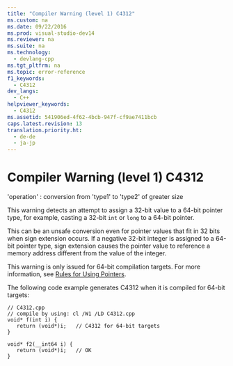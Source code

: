 ```yaml
---
title: "Compiler Warning (level 1) C4312"
ms.custom: na
ms.date: 09/22/2016
ms.prod: visual-studio-dev14
ms.reviewer: na
ms.suite: na
ms.technology: 
  - devlang-cpp
ms.tgt_pltfrm: na
ms.topic: error-reference
f1_keywords: 
  - C4312
dev_langs: 
  - C++
helpviewer_keywords: 
  - C4312
ms.assetid: 541906ed-4f62-4bcb-947f-cf9ae7411bcb
caps.latest.revision: 13
translation.priority.ht: 
  - de-de
  - ja-jp
---
```

# Compiler Warning (level 1) C4312
'operation' : conversion from 'type1' to 'type2' of greater size  
  
 This warning detects an attempt to assign a 32-bit value to a 64-bit pointer type, for example, casting a 32-bit `int` or `long` to a 64-bit pointer.  
  
 This can be an unsafe conversion even for pointer values that fit in 32 bits when sign extension occurs. If a negative 32-bit integer is assigned to a 64-bit pointer type, sign extension causes the pointer value to reference a memory address different from the value of the integer.  
  
 This warning is only issued for 64-bit compilation targets. For more information, see [Rules for Using Pointers](http://msdn.microsoft.com/library/windows/desktop/aa384242).  
  
 The following code example generates C4312 when it is compiled for 64-bit targets:  
  
```  
// C4312.cpp  
// compile by using: cl /W1 /LD C4312.cpp  
void* f(int i) {  
   return (void*)i;   // C4312 for 64-bit targets  
}  
  
void* f2(__int64 i) {  
   return (void*)i;   // OK  
}  
```